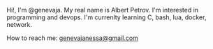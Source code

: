 Hi!, I'm @genevaja. My real name is Albert Petrov.
I'm interested in programming and devops.
I'm currenlty learning C, bash, lua, docker, network.

How to reach me:
genevajanessa@gmail.com
